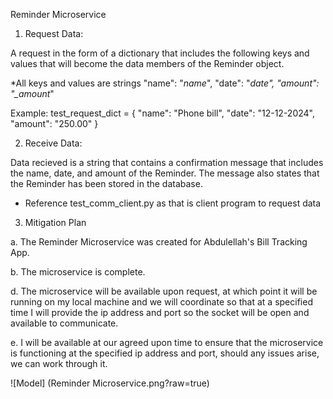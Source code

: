 Reminder Microservice

1. Request Data:

A request in the form of a dictionary that includes the following keys and values that will become the data members of the Reminder object.

\*All keys and values are strings
"name": "_name_",
"date": "_date",
"amount": "\_amount_"

Example:
test_request_dict = {
"name": "Phone bill",
"date": "12-12-2024",
"amount": "250.00"
}

2. Receive Data:

Data recieved is a string that contains a confirmation message that includes the name, date, and amount of the Reminder.
The message also states that the Reminder has been stored in the database.

- Reference test_comm_client.py as that is client program to request data

3. Mitigation Plan

a. The Reminder Microservice was created for Abdulellah's Bill Tracking App.

b. The microservice is complete.

d. The microservice will be available upon request, at which point it will be running on my local machine and we will coordinate so that at a specified time I will provide the ip address and port so the socket will be open and available to communicate.

e. I will be available at our agreed upon time to ensure that the microservice is functioning at the specified ip address and port, should any issues arise, we can work through it.

![Model] (Reminder Microservice.png?raw=true)





